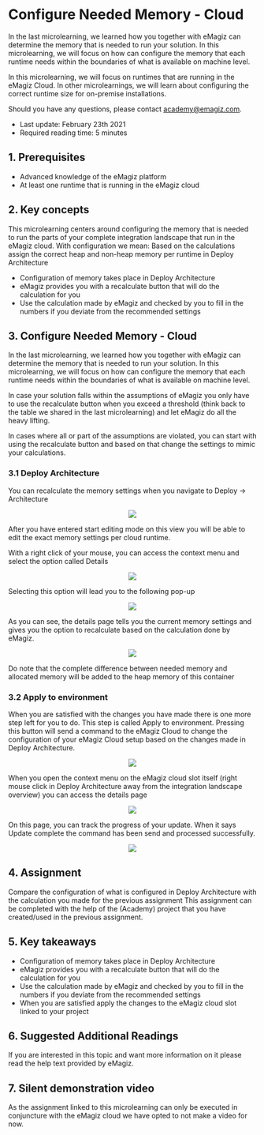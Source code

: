 # Configure Needed Memory - Cloud

In the last microlearning, we learned how you together with eMagiz can determine the memory that is needed to run your solution.
In this microlearning, we will focus on how can configure the memory that each runtime needs within the boundaries of what is available on machine level.

In this microlearning, we will focus on runtimes that are running in the eMagiz Cloud. 
In other microlearnings, we will learn about configuring the correct runtime size for on-premise installations.
 
Should you have any questions, please contact academy@emagiz.com.

- Last update: February 23th 2021
- Required reading time: 5 minutes

## 1. Prerequisites
- Advanced knowledge of the eMagiz platform
- At least one runtime that is running in the eMagiz cloud

## 2. Key concepts
This microlearning centers around configuring the memory that is needed to run the parts of your complete integration landscape that run in the eMagiz cloud.
With configuration we mean: Based on the calculations assign the correct heap and non-heap memory per runtime in Deploy Architecture

- Configuration of memory takes place in Deploy Architecture
- eMagiz provides you with a recalculate button that will do the calculation for you
- Use the calculation made by eMagiz and checked by you to fill in the numbers if you deviate from the recommended settings

## 3. Configure Needed Memory - Cloud

In the last microlearning, we learned how you together with eMagiz can determine the memory that is needed to run your solution.
In this microlearning, we will focus on how can configure the memory that each runtime needs within the boundaries of what is available on machine level.

In case your solution falls within the assumptions of eMagiz you only have to use the recalculate button when you exceed a threshold (think back to the table we shared in the last microlearning)
and let eMagiz do all the heavy lifting.

In cases where all or part of the assumptions are violated, you can start with using the recalculate button and based on that change the settings to mimic your calculations.

### 3.1 Deploy Architecture

You can recalculate the memory settings when you navigate to Deploy -> Architecture

<p align="center"><img src="../../img/microlearning/expert-solution-architecture-configure-needed-memory-cloud--deploy-architecture.png"></p>

After you have entered start editing mode on this view you will be able to edit the exact memory settings per cloud runtime.

With a right click of your mouse, you can access the context menu and select the option called Details

<p align="center"><img src="../../img/microlearning/expert-solution-architecture-configure-needed-memory-cloud--deploy-architecture-details.png"></p>

Selecting this option will lead you to the following pop-up

<p align="center"><img src="../../img/microlearning/expert-solution-architecture-configure-needed-memory-cloud--deploy-architecture-details-pop-up.png"></p>

As you can see, the details page tells you the current memory settings and gives you the option to recalculate based on the calculation done by eMagiz.

<p align="center"><img src="../../img/microlearning/expert-solution-architecture-configure-needed-memory-cloud--deploy-architecture-details-pop-up-recalculate.png"></p>

Do note that the complete difference between needed memory and allocated memory will be added to the heap memory of this container

### 3.2 Apply to environment

When you are satisfied with the changes you have made there is one more step left for you to do. This step is called Apply to environment. 
Pressing this button will send a command to the eMagiz Cloud to change the configuration of your eMagiz Cloud setup based on the changes made in Deploy Architecture.

<p align="center"><img src="../../img/microlearning/expert-solution-architecture-configure-needed-memory-cloud--deploy-architecture-apply-to-environment.png"></p>

When you open the context menu on the eMagiz cloud slot itself (right mouse click in Deploy Architecture away from the integration landscape overview) you can access the details page

<p align="center"><img src="../../img/microlearning/expert-solution-architecture-configure-needed-memory-cloud--deploy-architecture-cloud-slot-details.png"></p>

On this page, you can track the progress of your update. When it says Update complete the command has been send and processed successfully.

<p align="center"><img src="../../img/microlearning/expert-solution-architecture-configure-needed-memory-cloud--track-update-status.png"></p>

## 4. Assignment

Compare the configuration of what is configured in Deploy Architecture with the calculation you made for the previous assignment
This assignment can be completed with the help of the (Academy) project that you have created/used in the previous assignment.

## 5. Key takeaways

- Configuration of memory takes place in Deploy Architecture
- eMagiz provides you with a recalculate button that will do the calculation for you
- Use the calculation made by eMagiz and checked by you to fill in the numbers if you deviate from the recommended settings
- When you are satisfied apply the changes to the eMagiz cloud slot linked to your project

## 6. Suggested Additional Readings

If you are interested in this topic and want more information on it please read the help text provided by eMagiz.

## 7. Silent demonstration video

As the assignment linked to this microlearning can only be executed in conjuncture with the eMagiz cloud we have opted to not make a video for now.
